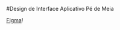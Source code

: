 #Design de Interface Aplicativo Pé de Meia

[Figma](https://www.figma.com/file/3oNGiQfVukBqhBwGvb096S/finance?node-id=0%3A1&t=BrGaUb3Z4GjEjeqw-0)!